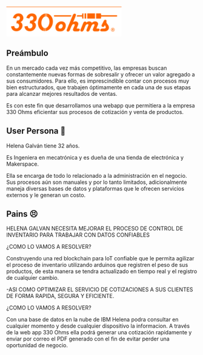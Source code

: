 
![](src/img/../assets/img/ohmsLogo.png) 

## Preámbulo

<p>En un mercado cada vez más competitivo, las empresas buscan constantemente nuevas formas de sobresalir y ofrecer un valor agregado a sus consumidores. Para ello, es imprescindible contar con procesos muy bien estructurados, que trabajen óptimamente en cada una de sus etapas para alcanzar mejores resultados de ventas.</p>
<p>Es con este fin que desarrollamos una webapp que permitiera a la empresa 330 Ohms eficientar sus procesos de cotización y venta de productos.

## User Persona 🙋 

Helena Galván tiene 32 años. 

Es Ingeniera en mecatrónica y es dueña de una tienda de electrónica y Makerspace.

Ella se encarga de todo lo relacionado a la administración en el negocio. Sus procesos aún son manuales y por lo tanto limitados, adicionalmente maneja diversas bases de datos y plataformas que le ofrecen servicios externos y le generan un costo. 

## Pains 😣


HELENA GALVAN NECESITA MEJORAR EL PROCESO DE CONTROL DE INVENTARIO PARA TRABAJAR CON DATOS CONFIABLES

¿COMO LO VAMOS A RESOLVER?

Construyendo una red blockchain para IoT confiable que le permita agilizar el proceso de inventario utilizando arduinos que registren el peso de sus productos, de esta manera se tendra actualizado en tiempo real y el registro de cualquier cambio.

-ASI COMO OPTIMIZAR EL SERVICIO DE COTIZACIONES A SUS CLIENTES DE FORMA RAPIDA, SEGURA Y EFICIENTE.

¿COMO LO VAMOS A RESOLVER?

Con una base de datos en la nube de IBM Helena podra consultar en cualquier momento y desde cualquier dispositivo la informacion.  A través de la web app 330 Ohms ella podrá generar una cotización rapidamente y enviar por correo el PDF generado con el fin de evitar perder una oportunidad de negocio.